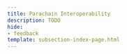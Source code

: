 ```yaml
---
title: Parachain Interoperability
description: TODO
hide: 
- feedback
template: subsection-index-page.html
---
```

